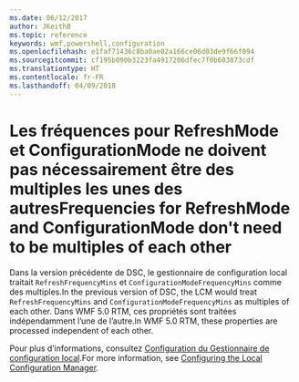 ```yaml
---
ms.date: 06/12/2017
author: JKeithB
ms.topic: reference
keywords: wmf,powershell,configuration
ms.openlocfilehash: e1faf71436c8ba0ae02a166ce06d03de9f66f094
ms.sourcegitcommit: cf195b090b3223fa4917206dfec7f0b603873cdf
ms.translationtype: HT
ms.contentlocale: fr-FR
ms.lasthandoff: 04/09/2018
---
```

# <a name="frequencies-for-refreshmode-and-configurationmode-dont-need-to-be-multiples-of-each-other"></a><span data-ttu-id="7e60d-102">Les fréquences pour RefreshMode et ConfigurationMode ne doivent pas nécessairement être des multiples les unes des autres</span><span class="sxs-lookup"><span data-stu-id="7e60d-102">Frequencies for RefreshMode and ConfigurationMode don't need to be multiples of each other</span></span>

<span data-ttu-id="7e60d-103">Dans la version précédente de DSC, le gestionnaire de configuration local traitait `RefreshFrequencyMins` et `ConfigurationModeFrequencyMins` comme des multiples.</span><span class="sxs-lookup"><span data-stu-id="7e60d-103">In the previous version of DSC, the LCM would treat `RefreshFrequencyMins` and `ConfigurationModeFrequencyMins` as multiples of each other.</span></span> <span data-ttu-id="7e60d-104">Dans WMF 5.0 RTM, ces propriétés sont traitées indépendamment l’une de l’autre.</span><span class="sxs-lookup"><span data-stu-id="7e60d-104">In WMF 5.0 RTM, these properties are processed independent of each other.</span></span>

<span data-ttu-id="7e60d-105">Pour plus d’informations, consultez [Configuration du Gestionnaire de configuration local](https://msdn.microsoft.com/powershell/dsc/metaconfig).</span><span class="sxs-lookup"><span data-stu-id="7e60d-105">For more information, see [Configuring the Local Configuration Manager](https://msdn.microsoft.com/powershell/dsc/metaconfig).</span></span>